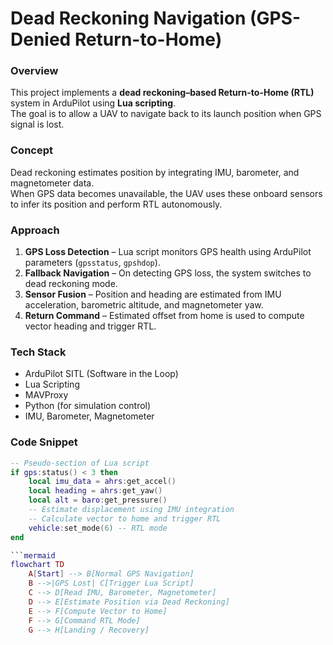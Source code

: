 # Dead Reckoning Navigation (GPS-Denied Return-to-Home)

### Overview
This project implements a **dead reckoning–based Return-to-Home (RTL)** system in ArduPilot using **Lua scripting**.  
The goal is to allow a UAV to navigate back to its launch position when GPS signal is lost.

### Concept
Dead reckoning estimates position by integrating IMU, barometer, and magnetometer data.  
When GPS data becomes unavailable, the UAV uses these onboard sensors to infer its position and perform RTL autonomously.

### Approach
1. **GPS Loss Detection** – Lua script monitors GPS health using ArduPilot parameters (`gpsstatus`, `gpshdop`).  
2. **Fallback Navigation** – On detecting GPS loss, the system switches to dead reckoning mode.  
3. **Sensor Fusion** – Position and heading are estimated from IMU acceleration, barometric altitude, and magnetometer yaw.  
4. **Return Command** – Estimated offset from home is used to compute vector heading and trigger RTL.

### Tech Stack
- ArduPilot SITL (Software in the Loop)
- Lua Scripting
- MAVProxy
- Python (for simulation control)
- IMU, Barometer, Magnetometer

### Code Snippet
```lua
-- Pseudo-section of Lua script
if gps:status() < 3 then
    local imu_data = ahrs:get_accel()
    local heading = ahrs:get_yaw()
    local alt = baro:get_pressure()
    -- Estimate displacement using IMU integration
    -- Calculate vector to home and trigger RTL
    vehicle:set_mode(6) -- RTL mode
end

```mermaid
flowchart TD
    A[Start] --> B[Normal GPS Navigation]
    B -->|GPS Lost| C[Trigger Lua Script]
    C --> D[Read IMU, Barometer, Magnetometer]
    D --> E[Estimate Position via Dead Reckoning]
    E --> F[Compute Vector to Home]
    F --> G[Command RTL Mode]
    G --> H[Landing / Recovery]



